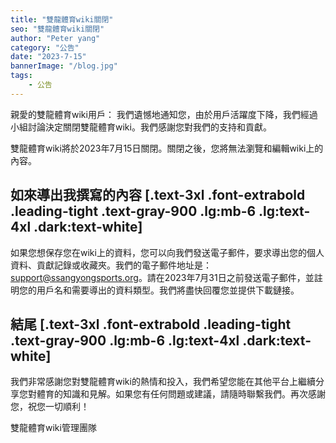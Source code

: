 ```yaml
---
title: "雙龍體育wiki關閉"
seo: "雙龍體育wiki關閉"
author: "Peter yang"
category: "公告"
date: "2023-7-15"
bannerImage: "/blog.jpg"
tags:
    - 公告
---
```

親愛的雙龍體育wiki用戶：
我們遺憾地通知您，由於用戶活躍度下降，我們經過小組討論決定關閉雙龍體育wiki。我們感謝您對我們的支持和貢獻。
  
  

雙龍體育wiki將於2023年7月15日關閉。關閉之後，您將無法瀏覽和編輯wiki上的內容。
 ## 如來導出我撰寫的內容  [.text-3xl .font-extrabold .leading-tight .text-gray-900 .lg:mb-6 .lg:text-4xl .dark:text-white]
如果您想保存您在wiki上的資料，您可以向我們發送電子郵件，要求導出您的個人資料、貢獻記錄或收藏夾。我們的電子郵件地址是：support@ssangyongsports.org。請在2023年7月31日之前發送電子郵件，並註明您的用戶名和需要導出的資料類型。我們將盡快回覆您並提供下載鏈接。
 
 ## 結尾 [.text-3xl .font-extrabold .leading-tight .text-gray-900 .lg:mb-6 .lg:text-4xl .dark:text-white]
我們非常感謝您對雙龍體育wiki的熱情和投入，我們希望您能在其他平台上繼續分享您對體育的知識和見解。如果您有任何問題或建議，請隨時聯繫我們。再次感謝您，祝您一切順利！
  

雙龍體育wiki管理團隊  
